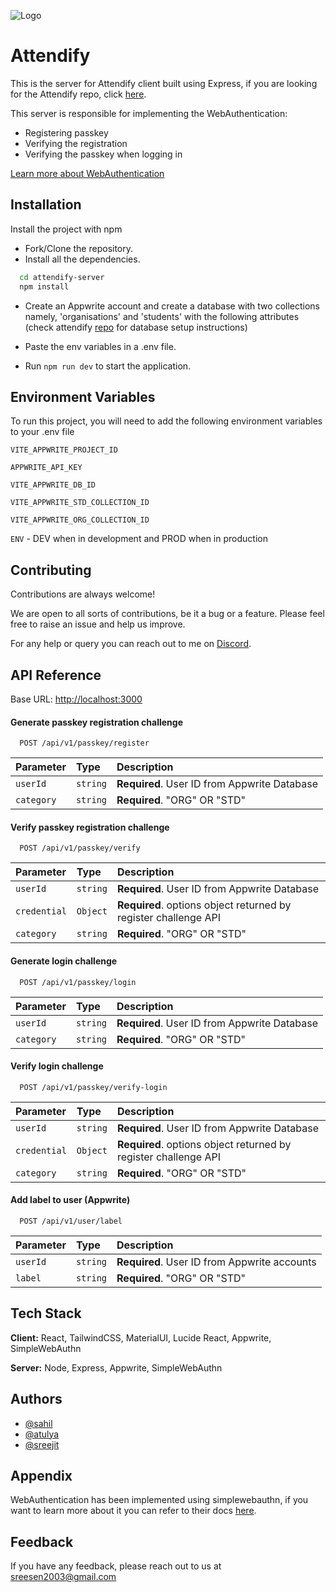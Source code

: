 ![Logo](https://res.cloudinary.com/dagn8yyfi/image/upload/v1729787673/attendifyapplogo_pwluig.png)

# Attendify

This is the server for Attendify client built using Express, if you are looking for the Attendify repo, click [here](https://github.com/Sreejit-Senguptp/attendify).

This server is responsible for implementing the WebAuthentication:

- Registering passkey
- Verifying the registration
- Verifying the passkey when logging in

[Learn more about WebAuthentication](https://developer.mozilla.org/en-US/docs/Web/API/Web_Authentication_API)

## Installation

Install the project with npm

- Fork/Clone the repository.
- Install all the dependencies.

```bash
  cd attendify-server
  npm install
```

- Create an Appwrite account and create a database with two collections namely, 'organisations' and 'students' with the following attributes (check attendify [repo](https://github.com/Sreejit-Sengupto/attendify/blob/main/README.md#organisations) for database setup instructions)

- Paste the env variables in a .env file.
- Run `npm run dev` to start the application.

## Environment Variables

To run this project, you will need to add the following environment variables to your .env file

`VITE_APPWRITE_PROJECT_ID`

`APPWRITE_API_KEY`

`VITE_APPWRITE_DB_ID`

`VITE_APPWRITE_STD_COLLECTION_ID`

`VITE_APPWRITE_ORG_COLLECTION_ID`

`ENV` - DEV when in development and PROD when in production

## Contributing

Contributions are always welcome!

We are open to all sorts of contributions, be it a bug or a feature. Please feel free to raise an issue and help us improve.

For any help or query you can reach out to me on [Discord](https://discord.gg/39bY6vwg).

## API Reference

Base URL: [http://localhost:3000](http://localhost:3000)

#### Generate passkey registration challenge

```http
  POST /api/v1/passkey/register
```

| Parameter  | Type     | Description                                  |
| :--------- | :------- | :------------------------------------------- |
| `userId`   | `string` | **Required**. User ID from Appwrite Database |
| `category` | `string` | **Required**. "ORG" OR "STD"                 |

#### Verify passkey registration challenge

```http
  POST /api/v1/passkey/verify
```

| Parameter    | Type     | Description                                                     |
| :----------- | :------- | :-------------------------------------------------------------- |
| `userId`     | `string` | **Required**. User ID from Appwrite Database                    |
| `credential` | `Object` | **Required**. options object returned by register challenge API |
| `category`   | `string` | **Required**. "ORG" OR "STD"                                    |

#### Generate login challenge

```http
  POST /api/v1/passkey/login
```

| Parameter  | Type     | Description                                  |
| :--------- | :------- | :------------------------------------------- |
| `userId`   | `string` | **Required**. User ID from Appwrite Database |
| `category` | `string` | **Required**. "ORG" OR "STD"                 |

#### Verify login challenge

```http
  POST /api/v1/passkey/verify-login
```

| Parameter    | Type     | Description                                                     |
| :----------- | :------- | :-------------------------------------------------------------- |
| `userId`     | `string` | **Required**. User ID from Appwrite Database                    |
| `credential` | `Object` | **Required**. options object returned by register challenge API |
| `category`   | `string` | **Required**. "ORG" OR "STD"                                    |

#### Add label to user (Appwrite)

```http
  POST /api/v1/user/label
```

| Parameter | Type     | Description                                  |
| :-------- | :------- | :------------------------------------------- |
| `userId`  | `string` | **Required**. User ID from Appwrite accounts |
| `label`   | `string` | **Required**. "ORG" OR "STD"                 |

## Tech Stack

**Client:** React, TailwindCSS, MaterialUI, Lucide React, Appwrite, SimpleWebAuthn

**Server:** Node, Express, Appwrite, SimpleWebAuthn

## Authors

- [@sahil](https://github.com/capsule11)
- [@atulya](https://github.com/atulya-srivastava)
- [@sreejit](https://github.com/Sreejit-Sengupto)

## Appendix

WebAuthentication has been implemented using simplewebauthn, if you want to learn more about it you can refer to their docs [here](https://simplewebauthn.dev/docs/).

## Feedback

If you have any feedback, please reach out to us at sreesen2003@gmail.com
